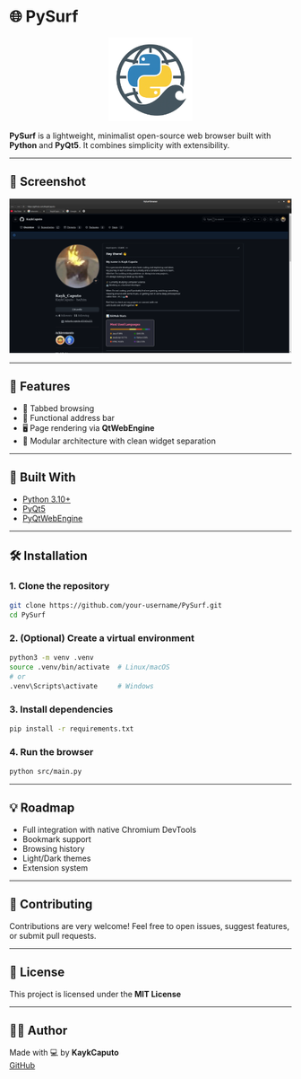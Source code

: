 # 🌐 PySurf

<p align="center">
  <img src="src/resources/icon.png" alt="PySurf Logo" width="150"/>
</p>

**PySurf** is a lightweight, minimalist open-source web browser built with **Python** and **PyQt5**. It combines simplicity with extensibility.

---

## 📸 Screenshot

![Main Screenshot](src/resources/screenshot.png)

---

## 🚀 Features

- 🧭 Tabbed browsing
- 🔗 Functional address bar
- 🖥️ Page rendering via **QtWebEngine**
- 🧱 Modular architecture with clean widget separation

---

## 🧰 Built With

- [Python 3.10+](https://www.python.org/)
- [PyQt5](https://pypi.org/project/PyQt5/)
- [PyQtWebEngine](https://pypi.org/project/PyQtWebEngine/)

---

## 🛠️ Installation

### 1. Clone the repository

```bash
git clone https://github.com/your-username/PySurf.git
cd PySurf
```

### 2. (Optional) Create a virtual environment

```bash
python3 -m venv .venv
source .venv/bin/activate  # Linux/macOS
# or
.venv\Scripts\activate     # Windows
```

### 3. Install dependencies

```bash
pip install -r requirements.txt
```

### 4. Run the browser

```bash
python src/main.py
```

---

## 💡 Roadmap

- Full integration with native Chromium DevTools
- Bookmark support
- Browsing history
- Light/Dark themes
- Extension system

---

## 🤝 Contributing

Contributions are very welcome! Feel free to open issues, suggest features, or submit pull requests.

---

## 📄 License

This project is licensed under the **MIT License**

---

## 🧑‍💻 Author

Made with 💻 by **KaykCaputo**  
[GitHub](https://github.com/KaykCaputo)
